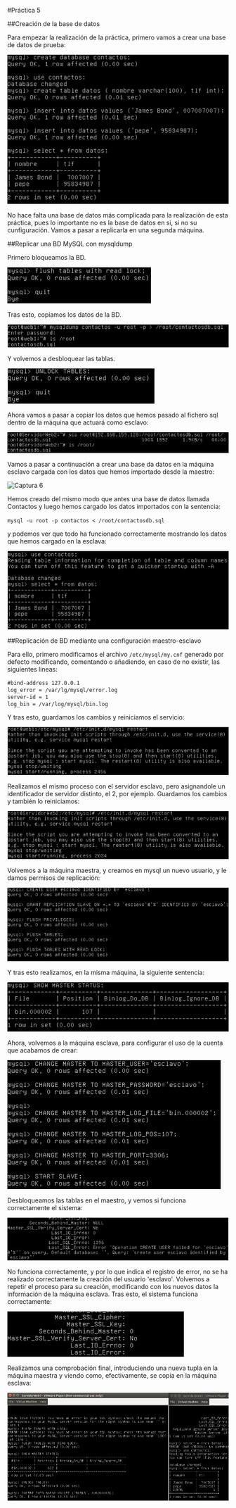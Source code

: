 #Práctica 5

##Creación de la base de datos

Para empezar la realización de la práctica, primero vamos a crear una base de datos de prueba:

![Captura 1](https://github.com/LuisSuall/swap1415/blob/master/Practicas/Practica5/Capturas/baseDatosInicial.png)

No hace falta una base de datos más complicada para la realización de esta práctica, pues lo importante no es la base de datos en si, si no su cunfiguración. Vamos a pasar a replicarla en una segunda máquina.

##Replicar una BD MySQL con mysqldump

Primero bloqueamos la BD.

![Captura 2](https://github.com/LuisSuall/swap1415/blob/master/Practicas/Practica5/Capturas/bloqueoBD.png)

Tras esto, copiamos los datos de la BD.

![Captura 3](https://github.com/LuisSuall/swap1415/blob/master/Practicas/Practica5/Capturas/copiaBD.png)

Y volvemos a desbloquear las tablas.

![Captura 4](https://github.com/LuisSuall/swap1415/blob/master/Practicas/Practica5/Capturas/desbloqueoBD.png)

Ahora vamos a pasar a copiar los datos que hemos pasado al fichero sql dentro de la máquina que actuará como esclavo:

![Captura 5](https://github.com/LuisSuall/swap1415/blob/master/Practicas/Practica5/Capturas/transferenciaDatosBD.png)

Vamos a pasar a continuación a crear una base da datos en la máquina esclavo cargada con los datos que hemos importado desde la maestro:

![Captura 6](https://github.com/LuisSuall/swap1415/blob/master/Practicas/Practica5/Capturas/creacionBDEsclava.png)

Hemos creado del mismo modo que antes una base de datos llamada Contactos y luego hemos cargado los datos importados con la sentencia:

`mysql -u root -p contactos < /root/contactosdb.sql`

y podemos ver que todo ha funcionado correctamente mostrando los datos que hemos cargado en la esclava:

![Captura 7](https://github.com/LuisSuall/swap1415/blob/master/Practicas/Practica5/Capturas/comprobacionCopia.png)

##Replicación de BD mediante una configuración maestro-esclavo

Para ello, primero modificamos el archivo `/etc/mysql/my.cnf` generado por defecto modificando, comentando o añadiendo, en caso de no existir, las siguientes lineas:

	#bind-address 127.0.0.1
	log_error = /var/lg/mysql/error.log
	server-id = 1
	log_bin = /var/log/mysql/bin.log

Y tras esto, guardamos los cambios y reiniciamos el servicio:

![Captura 8](https://github.com/LuisSuall/swap1415/blob/master/Practicas/Practica5/Capturas/reinicioTrasConfMaestro.png)

Realizamos el mismo proceso con el servidor esclavo, pero asignandole un identificador de servidor distinto, el 2, por ejemplo. Guardamos los cambios y también lo reiniciamos:

![Captura 9](https://github.com/LuisSuall/swap1415/blob/master/Practicas/Practica5/Capturas/reinicioTrasConfEsclavo.png)

Volvemos a la máquina maestra, y creamos en mysql un nuevo usuario, y le damos permisos de replicación:

![Captura 10](https://github.com/LuisSuall/swap1415/blob/master/Practicas/Practica5/Capturas/userEsclavo.png)

Y tras esto realizamos, en la misma máquina, la siguiente sentencia:

![Captura 11](https://github.com/LuisSuall/swap1415/blob/master/Practicas/Practica5/Capturas/masterStatus.png)

Ahora, volvemos a la máquina esclava, para configurar el uso de la cuenta que acabamos de crear:

![Captura 12](https://github.com/LuisSuall/swap1415/blob/master/Practicas/Practica5/Capturas/datosEsclavo.png)

Desbloqueamos las tablas en el maestro, y vemos si funciona correctamente el sistema:

![Captura 13](https://github.com/LuisSuall/swap1415/blob/master/Practicas/Practica5/Capturas/ERROR.png)

No funciona correctamente, y por lo que indica el registro de error, no se ha realizado correctamente la creación del usuario 'esclavo'. Volvemos a repetir el proceso para su creación, modificando con los nuevos datos la información de la máquina esclava. Tras esto, el sistema funciona correctamente:

![Captura 14](https://github.com/LuisSuall/swap1415/blob/master/Practicas/Practica5/Capturas/arreglado.png)

Realizamos una comprobación final, introduciendo una nueva tupla en la máquina maestra y viendo como, efectivamente, se copia en la máquina esclava:

![Captura 15](https://github.com/LuisSuall/swap1415/blob/master/Practicas/Practica5/Capturas/comprobacionFinal.png)
